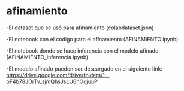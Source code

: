 # afinamiento

-El dataset que se usó para afinamiento (colabdataset.json)

-El notebook con el código para el afinamiento (AFINAMIENTO.ipynb)

-El notebook donde se hace inferencia con el modelo afinado (AFINAMIENTO_inferencia.ipynb)

-El modelo afinado pueden ser descargado en el siguiente link:
https://drive.google.com/drive/folders/1--oF4b78JOrTv_sjmQhsJsLU6nOqjuuP
